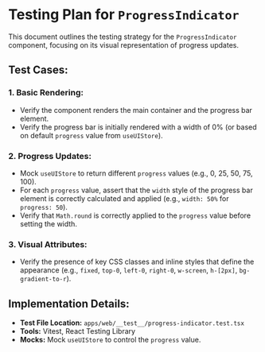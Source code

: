 # Testing Plan for `ProgressIndicator`

This document outlines the testing strategy for the `ProgressIndicator` component, focusing on its visual representation of progress updates.

## Test Cases:

### 1. Basic Rendering:
*   Verify the component renders the main container and the progress bar element.
*   Verify the progress bar is initially rendered with a width of 0% (or based on default `progress` value from `useUIStore`).

### 2. Progress Updates:
*   Mock `useUIStore` to return different `progress` values (e.g., 0, 25, 50, 75, 100).
*   For each `progress` value, assert that the `width` style of the progress bar element is correctly calculated and applied (e.g., `width: 50%` for `progress: 50`).
*   Verify that `Math.round` is correctly applied to the `progress` value before setting the width.

### 3. Visual Attributes:
*   Verify the presence of key CSS classes and inline styles that define the appearance (e.g., `fixed`, `top-0`, `left-0`, `right-0`, `w-screen`, `h-[2px]`, `bg-gradient-to-r`).

## Implementation Details:
*   **Test File Location:** `apps/web/__test__/progress-indicator.test.tsx`
*   **Tools:** Vitest, React Testing Library
*   **Mocks:** Mock `useUIStore` to control the `progress` value.
